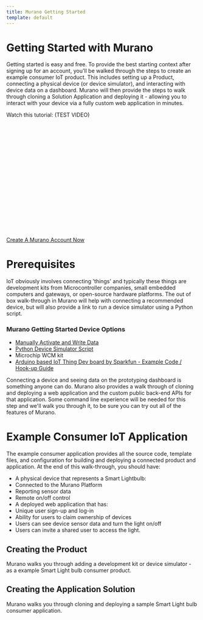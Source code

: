```yaml
---
title: Murano Getting Started
template: default
---
```


# Getting Started with Murano
Getting started is easy and free.  To provide the best starting context after signing up for an account, you'll be walked through the steps to create an example consumer IoT product. This includes setting up a Product, connecting a physical device (or device simulator), and interacting with device data on a dashboard.  Murano will then provide the steps to walk through cloning a Solution Application and deploying it - allowing you to interact with your device via a fully custom web application in minutes.

Watch this tutorial: (TEST VIDEO)

<script charset="ISO-8859-1" src="//fast.wistia.com/assets/external/E-v1.js" async></script><div class="wistia_responsive_padding" style="padding:56.25% 0 0 0;position:relative;"><div class="wistia_responsive_wrapper" style="height:100%;left:0;position:absolute;top:0;width:100%;"><span class="wistia_embed wistia_async_mm1zt40tm9 popover=true popoverAnimateThumbnail=true videoFoam=true" style="display:inline-block;height:100%;width:100%">&nbsp;</span></div></div>

<a class="btn orange" href="https://exosite.com/business/signup">Create A Murano Account Now</a>


# Prerequisites
IoT obviously involves connecting 'things' and typically these things are development kits from Microcontroller companies, small embedded computers and gateways, or open-source hardware platforms.  The out of box walk-through in Murano will help with connecting a recommended device, but will also provide a link to run a device simulator using a Python script.

### Murano Getting Started Device Options
* [Manually Activate and Write Data](manualdevice)
* [Python Device Simulator Script](pythonsim)
* Microchip WCM kit
* [Arduino based IoT Thing Dev board by Sparkfun - Example Code / Hook-up Guide](https://github.com/maanenson/murano_getting_started_examples/tree/master/products/esp8266_thingdev_murano_smart_lightbulb)

Connecting a device and seeing data on the prototyping dashboard is something anyone can do.  Murano also provides a walk through of cloning and deploying a web application and the custom public back-end APIs for that application.  Some command line experience will be needed for this step and we'll walk you through it, to be sure you can try out all of the features of Murano.  

# Example Consumer IoT Application
The example consumer application provides all the source code, template files, and configuration for building and deploying a connected product and application.  At the end of this walk-through, you should have:
* A physical device that represents a Smart Lightbulb:
 * Connected to the Murano Platform
 * Reporting sensor data
 * Remote on/off control
* A deployed web application that has:
 * Unique user sign-up and log-in
 * Ability for users to claim ownership of devices
 * Users can see device sensor data and turn the light on/off
 * Users can invite a shared user to access the light.  

## Creating the Product
Murano walks you through adding a development kit or device simulator - as a example Smart Light bulb consumer product.  


## Creating the Application Solution
Murano walks you through cloning and deploying a sample Smart Light bulb consumer application.  
